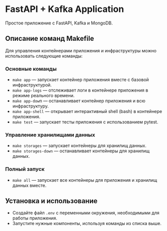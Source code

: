 # FastAPI + Kafka Application

Простое приложение с FastAPI, Kafka и MongoDB.

## Описание команд Makefile
Для управления контейнерами приложения и инфраструктуры можно использовать следующие команды:

### Основные команды
* `make app` — запускает контейнер приложения вместе с базовой инфраструктурой.
* `make app-logs` — отслеживает логи в контейнере приложения в режиме реального времени.
* `make app-dow`n — останавливает контейнер приложения и всю инфраструктуру.
* `make app-shell` — открывает интерактивный shell (bash) в контейнере приложения.
* `make test` — запускает тесты приложения с использованием pytest.

### Управление хранилищами данных
* `make storages` — запускает контейнеры для хранилищ данных.
* `make storages-down` — останавливает контейнеры для хранилищ данных.

### Полный запуск
* `make all` — запускает все контейнеры для приложения и хранилищ данных вместе.

## Установка и использование
* Создайте файл `.env` с переменными окружения, необходимыми для работы приложения.
* Запустите нужные компоненты, используя команды из списка выше.
